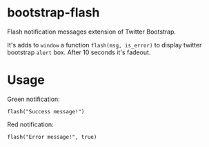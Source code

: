 bootstrap-flash
===============

Flash notification messages extension of Twitter Bootstrap.

It's adds to `window` a function `flash(msg, is_error)` to display twitter bootstrap
`alert` box. After 10 seconds it's fadeout.

Usage
=====

Green notification:

    flash("Success message!")


Red notification:

    flash("Error message!", true)